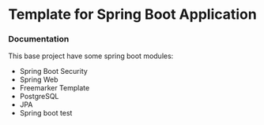 # Template for Spring Boot Application

### Documentation
This base project have some spring boot modules:

* Spring Boot Security
* Spring Web
* Freemarker Template
* PostgreSQL
* JPA
* Spring boot test